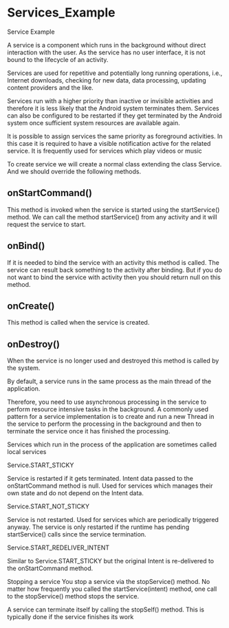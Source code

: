 # Services_Example
Service Example


A service is a component which runs in the background without direct interaction with the user. As the service has no user interface, it is not bound to the lifecycle of an activity.

Services are used for repetitive and potentially long running operations, i.e., Internet downloads, checking for new data, data processing, updating content providers and the like.

Services run with a higher priority than inactive or invisible activities and therefore it is less likely that the Android system terminates them. Services can also be configured to be restarted if they get terminated by the Android system once sufficient system resources are available again.

It is possible to assign services the same priority as foreground activities. In this case it is required to have a visible notification active for the related service. It is frequently used for services which play videos or music







To create service we will create a normal class extending the class Service. And we should override the following methods.

## onStartCommand()

This method is invoked when the service is started using the startService() method. We can call the method startService() from any activity and it will request the service to start.
## onBind()

If it is needed to bind the service with an activity this method is called. The service can result back something to the activity after binding. But if you do not want to bind the service with activity then you should return null on this method.
## onCreate()

This method is called when the service is created.
## onDestroy()

When the service is no longer used and destroyed this method is called by the system.





By default, a service runs in the same process as the main thread of the application.

Therefore, you need to use asynchronous processing in the service to perform resource intensive tasks in the background. A commonly used pattern for a service implementation is to create and run a new Thread in the service to perform the processing in the background and then to terminate the service once it has finished the processing.

Services which run in the process of the application are sometimes called local services




Service.START_STICKY

Service is restarted if it gets terminated. Intent data passed to the onStartCommand method is null. Used for services which manages their own state and do not depend on the Intent data.

Service.START_NOT_STICKY

Service is not restarted. Used for services which are periodically triggered anyway. The service is only restarted if the runtime has pending startService() calls since the service termination.

Service.START_REDELIVER_INTENT

Similar to Service.START_STICKY but the original Intent is re-delivered to the onStartCommand method.





Stopping a service
You stop a service via the stopService() method. No matter how frequently you called the startService(intent) method, one call to the stopService() method stops the service.

A service can terminate itself by calling the stopSelf() method. This is typically done if the service finishes its work
